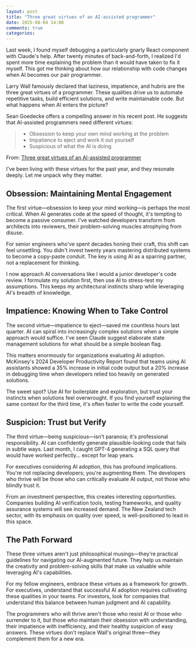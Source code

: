 ```yaml
---
layout: post
title: "Three great virtues of an AI-assisted programmer"
date: 2025-08-04 14:00
comments: true
categories: 
---
```


Last week, I found myself debugging a particularly gnarly React component with Claude's help. After twenty minutes of back-and-forth, I realized I'd spent more time explaining the problem than it would have taken to fix it myself. This got me thinking about how our relationship with code changes when AI becomes our pair programmer.

Larry Wall famously declared that laziness, impatience, and hubris are the three great virtues of a programmer. These qualities drive us to automate repetitive tasks, build efficient solutions, and write maintainable code. But what happens when AI enters the picture?

Sean Goedecke offers a compelling answer in his recent post. He suggests that AI-assisted programmers need different virtues:

> - Obsession to keep your own mind working at the problem
> - Impatience to eject and work it out yourself
> - Suspicious of what the AI is doing

From: [Three great virtues of an AI-assisted programmer](https://www.seangoedecke.com/llm-user-virtues/)

I've been living with these virtues for the past year, and they resonate deeply. Let me unpack why they matter.

## Obsession: Maintaining Mental Engagement

The first virtue—obsession to keep your mind working—is perhaps the most critical. When AI generates code at the speed of thought, it's tempting to become a passive consumer. I've watched developers transform from architects into reviewers, their problem-solving muscles atrophying from disuse.

For senior engineers who've spent decades honing their craft, this shift can feel unsettling. You didn't invest twenty years mastering distributed systems to become a copy-paste conduit. The key is using AI as a sparring partner, not a replacement for thinking.

I now approach AI conversations like I would a junior developer's code review. I formulate my solution first, then use AI to stress-test my assumptions. This keeps my architectural instincts sharp while leveraging AI's breadth of knowledge.

## Impatience: Knowing When to Take Control

The second virtue—impatience to eject—saved me countless hours last quarter. AI can spiral into increasingly complex solutions when a simple approach would suffice. I've seen Claude suggest elaborate state management solutions for what should be a simple boolean flag.

This matters enormously for organizations evaluating AI adoption. McKinsey's 2024 Developer Productivity Report found that teams using AI assistants showed a 35% increase in initial code output but a 20% increase in debugging time when developers relied too heavily on generated solutions.

The sweet spot? Use AI for boilerplate and exploration, but trust your instincts when solutions feel overwrought. If you find yourself explaining the same context for the third time, it's often faster to write the code yourself.

## Suspicion: Trust but Verify

The third virtue—being suspicious—isn't paranoia; it's professional responsibility. AI can confidently generate plausible-looking code that fails in subtle ways. Last month, I caught GPT-4 generating a SQL query that would have worked perfectly... except for leap years.

For executives considering AI adoption, this has profound implications. You're not replacing developers; you're augmenting them. The developers who thrive will be those who can critically evaluate AI output, not those who blindly trust it.

From an investment perspective, this creates interesting opportunities. Companies building AI verification tools, testing frameworks, and quality assurance systems will see increased demand. The New Zealand tech sector, with its emphasis on quality over speed, is well-positioned to lead in this space.

## The Path Forward

These three virtues aren't just philosophical musings—they're practical guidelines for navigating our AI-augmented future. They help us maintain the creativity and problem-solving skills that make us valuable while leveraging AI's capabilities.

For my fellow engineers, embrace these virtues as a framework for growth. For executives, understand that successful AI adoption requires cultivating these qualities in your teams. For investors, look for companies that understand this balance between human judgment and AI capability.

The programmers who will thrive aren't those who resist AI or those who surrender to it, but those who maintain their obsession with understanding, their impatience with inefficiency, and their healthy suspicion of easy answers. These virtues don't replace Wall's original three—they complement them for a new era.